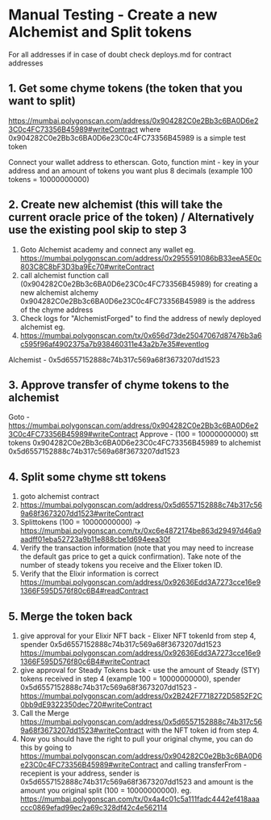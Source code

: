 # Manual Testing - Create a new Alchemist and Split tokens
For all addresses if in case of doubt check deploys.md for contract addresses

## 1. Get some chyme tokens (the token that you want to split)
https://mumbai.polygonscan.com/address/0x904282C0e2Bb3c6BA0D6e23C0c4FC73356B45989#writeContract
where 0x904282C0e2Bb3c6BA0D6e23C0c4FC73356B45989 is a simple test token

Connect your wallet address to etherscan.
Goto, function mint -  key in your address and an amount of tokens you want plus 8 decimals (example 100 tokens = 10000000000)

## 2. Create new alchemist (this will take the current oracle price of the token) / Alternatively use the existing pool skip to step 3

1. Goto Alchemist academy and connect any wallet
eg. https://mumbai.polygonscan.com/address/0x2955591086bB33eeA5E0c803C8C8bF3D3ba9Ec70#writeContract
1. call alchemist function call (0x904282C0e2Bb3c6BA0D6e23C0c4FC73356B45989) for creating a new alchemist alchemy
  0x904282C0e2Bb3c6BA0D6e23C0c4FC73356B45989 is the address of the chyme address 
3. Check logs for "AlchemistForged" to find the address of newly deployed alchemist eg. 
4. https://mumbai.polygonscan.com/tx/0x656d73de25047067d87476b3a6c595f96af4902375a7b938460311e43a2b7e35#eventlog

Alchemist  - 0x5d6557152888c74b317c569a68f3673207dd1523

## 3. Approve transfer of chyme tokens to the alchemist 
Goto - https://mumbai.polygonscan.com/address/0x904282C0e2Bb3c6BA0D6e23C0c4FC73356B45989#writeContract
Approve - (100 = 10000000000) stt tokens 0x904282C0e2Bb3c6BA0D6e23C0c4FC73356B45989 to alchemist 0x5d6557152888c74b317c569a68f3673207dd1523

## 4. Split some chyme stt tokens 
1. goto alchemist contract 
2. https://mumbai.polygonscan.com/address/0x5d6557152888c74b317c569a68f3673207dd1523#writeContract
3. Splittokens (100 = 10000000000)  -> https://mumbai.polygonscan.com/tx/0xc6e4872174be863d29497d46a9aadff01eba52723a9b11e888cbe1d694eea30f
4. Verify the transaction information (note that you may need to increase the default gas price to get a quick confirmation). Take note of the number of steady tokens you receive and the Elixer token ID.
5. Verify that the Elixir information is correct https://mumbai.polygonscan.com/address/0x92636Edd3A7273cce16e91366F595D576f80c6B4#readContract

## 5. Merge the token back
1. give approval for your Elixir NFT back - Elixer NFT tokenId from step 4, spender 0x5d6557152888c74b317c569a68f3673207dd1523
  https://mumbai.polygonscan.com/address/0x92636Edd3A7273cce16e91366F595D576f80c6B4#writeContract 
2. give approval for Steady Tokens back - use the amount of Steady (STY) tokens received in step 4 (example 100 = 10000000000), spender 0x5d6557152888c74b317c569a68f3673207dd1523 - https://mumbai.polygonscan.com/address/0x2B242F7718272D5852F2C0bb9dE9322350dec720#writeContract
3. Call the Merge  https://mumbai.polygonscan.com/address/0x5d6557152888c74b317c569a68f3673207dd1523#writeContract
  with the NFT token id from step 4.
4. Now you should have the right to pull your original chyme, you can do this by going to https://mumbai.polygonscan.com/address/0x904282C0e2Bb3c6BA0D6e23C0c4FC73356B45989#writeContract and calling transferFrom - recepient is your address, sender is 0x5d6557152888c74b317c569a68f3673207dd1523 and amount is the amount you original split (100 = 10000000000).
  eg. https://mumbai.polygonscan.com/tx/0x4a4c01c5a111fadc4442ef418aaaccc0869efad99ec2a69c328df42c4e562114
